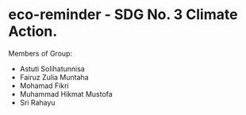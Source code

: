 # eco-reminder - SDG No. 3 Climate Action.

Members of Group:
- Astuti Solihatunnisa
- Fairuz Zulia Muntaha
- Mohamad Fikri
- Muhammad Hikmat Mustofa
- Sri Rahayu
